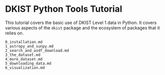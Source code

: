 # DKIST Python Tools Tutorial

This tutorial covers the basic use of DKIST Level 1 data in Python.
It covers various aspects of the `dkist` package and the ecosystem of packages that it relies on.

```{toctree}
0_installation.md
1_astropy_and_sunpy.md
2_search_and_asdf_download.md
3_the_dataset.md
4_more_dataset.md
5_downloading_data.md
6_visualization.md
```
